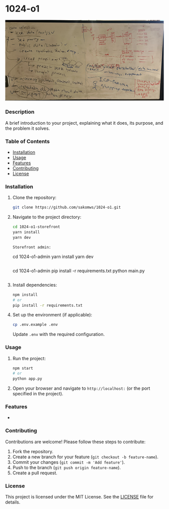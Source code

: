 # 1024-o1

![Architecture](images/architecture.jpg)

### Description
A brief introduction to your project, explaining what it does, its purpose, and the problem it solves.

### Table of Contents
- [Installation](#installation)
- [Usage](#usage)
- [Features](#features)
- [Contributing](#contributing)
- [License](#license)

### Installation

1. Clone the repository:

    ```bash
    git clone https://github.com/sakomws/1024-o1.git
    ```

2. Navigate to the project directory:

    ```bash
    cd 1024-o1-storefront
    yarn install
    yarn dev
    ```
    ```
    Storefront admin:
    ```
    cd 1024-o1-admin
    yarn install
    yarn dev
    ```

    ```
    cd 1024-o1-admin
    pip install -r requirements.txt
    python main.py
    ```

3. Install dependencies:

    ```bash
    npm install
    # or
    pip install -r requirements.txt
    ```

4. Set up the environment (if applicable):

    ```bash
    cp .env.example .env
    ```

    Update `.env` with the required configuration.

### Usage

1. Run the project:

    ```bash
    npm start
    # or
    python app.py
    ```

2. Open your browser and navigate to `http://localhost:` (or the port specified in the project).

### Features

- 

### Contributing

Contributions are welcome! Please follow these steps to contribute:

1. Fork the repository.
2. Create a new branch for your feature (`git checkout -b feature-name`).
3. Commit your changes (`git commit -m 'Add feature'`).
4. Push to the branch (`git push origin feature-name`).
5. Create a pull request.

### License

This project is licensed under the MIT License. See the [LICENSE](LICENSE) file for details.
